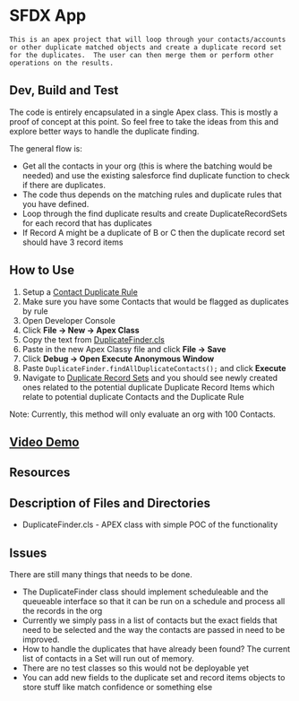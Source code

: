 # SFDX  App
    This is an apex project that will loop through your contacts/accounts or other duplicate matched objects and create a duplicate record set for the duplicates.  The user can then merge them or perform other operations on the results.
## Dev, Build and Test

The code is entirely encapsulated in a single Apex class.  This is mostly a proof of concept at this point.  So feel free to take the ideas from this and explore better ways to handle the duplicate finding.

The general flow is:
* Get all the contacts in your org (this is where the batching would be needed) and use the existing salesforce find duplicate function to check if there are duplicates.  
* The code thus depends on the matching rules and duplicate rules that you have defined.
* Loop through the find duplicate results and create DuplicateRecordSets for each record that has duplicates
* If Record A might be a duplicate of B or C then the duplicate record set should have 3 record items

## How to Use
1. Setup a [Contact Duplicate Rule](https://help.salesforce.com/articleView?id=duplicate_rules_map_of_reference.htm&type=5)
2. Make sure you have some Contacts that would be flagged as duplicates by rule
3. Open Developer Console
4. Click **File -> New -> Apex Class**
5. Copy the text from [DuplicateFinder.cls](src/classes/DuplicateFinder.cls)
6. Paste in the new Apex Classy file and click **File -> Save**
7. Click **Debug -> Open Execute Anonymous Window**
8. Paste `DuplicateFinder.findAllDuplicateContacts();` and click **Execute**
9. Navigate to [Duplicate Record Sets](https://help.salesforce.com/articleView?id=duplicate_management_duplicate_record_sets.htm&type=5) and you should see newly created ones related to the potential duplicate Duplicate Record Items which relate to potential duplicate Contacts and the Duplicate Rule

Note: Currently, this method will only evaluate an org with 100 Contacts.

## [Video Demo](/FindDuplicates-Demo-Video.mov)

## Resources


## Description of Files and Directories
- DuplicateFinder.cls - APEX class with simple POC of the functionality


## Issues
There are still many things that needs to be done.
- The DuplicateFinder class should implement scheduleable and the queueable interface so that it can be run on a schedule
and process all the records in the org
- Currently we simply pass in a list of contacts but the exact fields that need to be selected and the way the contacts are 
passed in need to be improved.
- How to handle the duplicates that have already been found?  The current list of contacts in a Set will run out of memory.
- There are no test classes so this would not be deployable yet
- You can add new fields to the duplicate set and record items objects to store stuff like match confidence or something else


